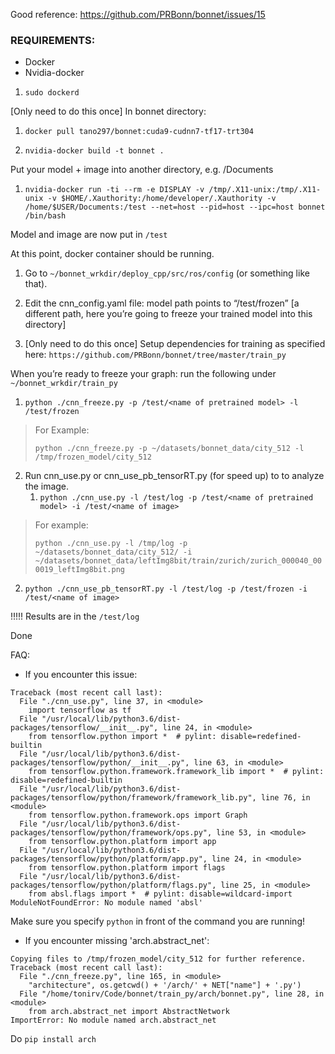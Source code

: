 ﻿Good reference: https://github.com/PRBonn/bonnet/issues/15


### REQUIREMENTS:
* Docker
* Nvidia-docker


1. `sudo dockerd`


[Only need to do this once] In bonnet directory: 

1. `docker pull tano297/bonnet:cuda9-cudnn7-tf17-trt304`

2. `nvidia-docker build -t bonnet .`

Put your model + image into another directory, e.g. /Documents

1. `nvidia-docker run -ti --rm -e DISPLAY -v /tmp/.X11-unix:/tmp/.X11-unix -v $HOME/.Xauthority:/home/developer/.Xauthority -v /home/$USER/Documents:/test --net=host --pid=host --ipc=host bonnet /bin/bash`

Model and image are now put in `/test`

At this point, docker container should be running.
1. Go to `~/bonnet_wrkdir/deploy_cpp/src/ros/config` (or something like that).

2. Edit the cnn_config.yaml file: model path points to “/test/frozen” [a different path, here you’re going to freeze your trained model into this directory]

3. [Only need to do this once] Setup dependencies for training as specified here:
`https://github.com/PRBonn/bonnet/tree/master/train_py`

When you’re ready to freeze your graph: run the following under `~/bonnet_wrkdir/train_py`

1. `python ./cnn_freeze.py -p /test/<name of pretrained model> -l /test/frozen`

> For Example:
> 
> `python ./cnn_freeze.py -p ~/datasets/bonnet_data/city_512 -l /tmp/frozen_model/city_512`

2. Run cnn_use.py or cnn_use_pb_tensorRT.py (for speed up) to to analyze the image.
   1. `python ./cnn_use.py -l /test/log -p /test/<name of pretrained model> -i /test/<name of image>`
   
 > For example: 
 >  
 > `python ./cnn_use.py -l /tmp/log -p ~/datasets/bonnet_data/city_512/ -i ~/datasets/bonnet_data/leftImg8bit/train/zurich/zurich_000040_000019_leftImg8bit.png`

   2. `python ./cnn_use_pb_tensorRT.py -l /test/log -p /test/frozen -i /test/<name of image>`


!!!!!
Results are in the `/test/log`

Done

FAQ:
- If you encounter this issue:
```
Traceback (most recent call last):
  File "./cnn_use.py", line 37, in <module>
    import tensorflow as tf
  File "/usr/local/lib/python3.6/dist-packages/tensorflow/__init__.py", line 24, in <module>
    from tensorflow.python import *  # pylint: disable=redefined-builtin
  File "/usr/local/lib/python3.6/dist-packages/tensorflow/python/__init__.py", line 63, in <module>
    from tensorflow.python.framework.framework_lib import *  # pylint: disable=redefined-builtin
  File "/usr/local/lib/python3.6/dist-packages/tensorflow/python/framework/framework_lib.py", line 76, in <module>
    from tensorflow.python.framework.ops import Graph
  File "/usr/local/lib/python3.6/dist-packages/tensorflow/python/framework/ops.py", line 53, in <module>
    from tensorflow.python.platform import app
  File "/usr/local/lib/python3.6/dist-packages/tensorflow/python/platform/app.py", line 24, in <module>
    from tensorflow.python.platform import flags
  File "/usr/local/lib/python3.6/dist-packages/tensorflow/python/platform/flags.py", line 25, in <module>
    from absl.flags import *  # pylint: disable=wildcard-import
ModuleNotFoundError: No module named 'absl'
```
Make sure you specify `python` in front of the command you are running!

- If you encounter missing 'arch.abstract_net':
```
Copying files to /tmp/frozen_model/city_512 for further reference.
Traceback (most recent call last):
  File "./cnn_freeze.py", line 165, in <module>
    "architecture", os.getcwd() + '/arch/' + NET["name"] + '.py')
  File "/home/tonirv/Code/bonnet/train_py/arch/bonnet.py", line 28, in <module>
    from arch.abstract_net import AbstractNetwork
ImportError: No module named arch.abstract_net
```

Do
`pip install arch`

